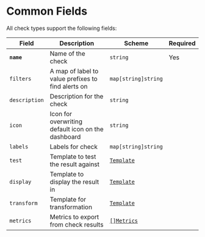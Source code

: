 # Common Fields

All check types support the following fields:

| Field         | Description                                        | Scheme                                            | Required |
| ------------- | -------------------------------------------------- | ------------------------------------------------- | -------- |
| **`name`**    | Name of the check                                  | `string`                                          | Yes      |
| `filters`     | A map of label to value prefixes to find alerts on | `map[string]string`                               |          |
| `description` | Description for the check                          | `string`                                          |          |
| `icon`        | Icon for overwriting default icon on the dashboard | `string`                                          |          |
| `labels`      | Labels for check                                   | `map[string]string`                               |          |
| `test`        | Template to test the result against                | [`Template`](../concepts/templating)              |          |
| `display`     | Template to display the result in                  | [`Template`](../concepts/templating)              |          |
| `transform`   | Template for transformation                        | [`Template`](../concepts/templating)              |          |
| `metrics`     | Metrics to export from check results               | [`[]Metrics`](../concepts/metrics#custom-metrics) |          |
